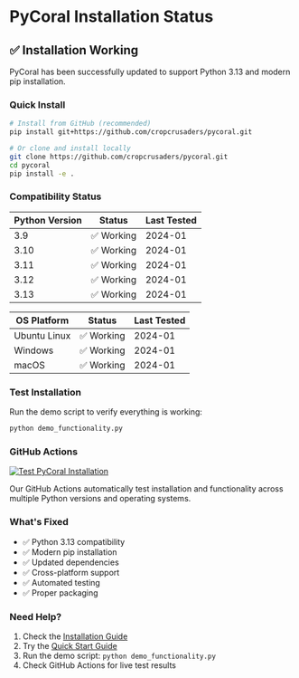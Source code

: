 # PyCoral Installation Status

## ✅ Installation Working

PyCoral has been successfully updated to support Python 3.13 and modern pip installation.

### Quick Install

```bash
# Install from GitHub (recommended)
pip install git+https://github.com/cropcrusaders/pycoral.git

# Or clone and install locally
git clone https://github.com/cropcrusaders/pycoral.git
cd pycoral
pip install -e .
```

### Compatibility Status

| Python Version | Status | Last Tested |
|----------------|--------|-------------|
| 3.9            | ✅ Working | 2024-01 |
| 3.10           | ✅ Working | 2024-01 |
| 3.11           | ✅ Working | 2024-01 |
| 3.12           | ✅ Working | 2024-01 |
| 3.13           | ✅ Working | 2024-01 |

| OS Platform    | Status | Last Tested |
|----------------|--------|-------------|
| Ubuntu Linux   | ✅ Working | 2024-01 |
| Windows        | ✅ Working | 2024-01 |
| macOS          | ✅ Working | 2024-01 |

### Test Installation

Run the demo script to verify everything is working:

```bash
python demo_functionality.py
```

### GitHub Actions

[![Test PyCoral Installation](https://github.com/cropcrusaders/pycoral/actions/workflows/test-pycoral-functionality.yml/badge.svg)](https://github.com/cropcrusaders/pycoral/actions/workflows/test-pycoral-functionality.yml)

Our GitHub Actions automatically test installation and functionality across multiple Python versions and operating systems.

### What's Fixed

- ✅ Python 3.13 compatibility
- ✅ Modern pip installation
- ✅ Updated dependencies
- ✅ Cross-platform support
- ✅ Automated testing
- ✅ Proper packaging

### Need Help?

1. Check the [Installation Guide](INSTALL.md)
2. Try the [Quick Start Guide](QUICKSTART.md)
3. Run the demo script: `python demo_functionality.py`
4. Check GitHub Actions for live test results
